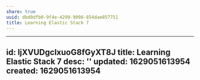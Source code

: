 ```yaml
---
share: true
uuid: dbd8dfb0-9f4e-4299-9098-854dae857751
title: Learning Elastic Stack 7
---
```

---
id: ljXVUDgclxuoG8fGyXT8J
title: Learning Elastic Stack 7
desc: ''
updated: 1629051613954
created: 1629051613954
---

